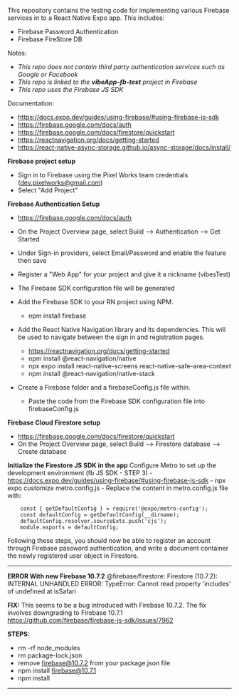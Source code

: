 This repository contains the testing code for implementing various Firebase services in to a React Native Expo app. This includes:
  - Firebase Password Authentication 
  - Firebase FireStore DB

Notes:
  - *This repo does not contain third party authentication services such as Google or Facebook*
  - *This repo is linked to the **vibeApp-fb-test** project in Firebase*
  - *This repo uses the Firebase JS SDK*

Documentation:
  - https://docs.expo.dev/guides/using-firebase/#using-firebase-js-sdk
  - https://firebase.google.com/docs/auth
  - https://firebase.google.com/docs/firestore/quickstart
  - https://reactnavigation.org/docs/getting-started
  - https://react-native-async-storage.github.io/async-storage/docs/install/ 



 **Firebase project setup**
  - Sign in to Firebase using the Pixel Works team credentials (dev.pixelworks@gmail.com) 
  - Select "Add Project"



 **Firebase Authentication Setup**
  - https://firebase.google.com/docs/auth
  - On the Project Overview page, select Build --> Authentication --> Get Started
  - Under Sign-in providers, select Email/Password and enable the feature then save
  - Register a "Web App" for your project and give it a nickname (vibesTest)
  - The Firebase SDK configuration file will be generated

  - Add the Firebase SDK to your RN project using NPM. 
    - npm install firebase

  - Add the React Native Navigation library and its dependencies. This will be used to navigate between the sign in and registration pages.
    - https://reactnavigation.org/docs/getting-started 
    - npm install @react-navigation/native 
    - npx expo install react-native-screens react-native-safe-area-context
    - npm install @react-navigation/native-stack 

  - Create a Firebase folder and a firebaseConfig.js file within.
    - Paste the code from the Firebase SDK configuration file into firebaseConfig.js

 **Firebase Cloud Firestore setup**
  - https://firebase.google.com/docs/firestore/quickstart
  - On the Project Overview page, select Build --> Firestore database --> Create database

 **Initialize the Firestore JS SDK in the app**
  Configure Metro to set up the development environment (fb JS SDK - STEP 3)
    - https://docs.expo.dev/guides/using-firebase/#using-firebase-js-sdk 
    - npx expo customize metro.config.js
    - Replace the content in metro.config.js file with:

        const { getDefaultConfig } = require('@expo/metro-config');
        const defaultConfig = getDefaultConfig(__dirname);
        defaultConfig.resolver.sourceExts.push('cjs');
        module.exports = defaultConfig;

Following these steps, you should now be able to register an account through Firebase password authentication, and write a document container the newly registered user object in Firestore.
______________________________________________________
**ERROR With new Firebase 10.7.2**
@firebase/firestore: Firestore (10.7.2): INTERNAL UNHANDLED ERROR:  TypeError: Cannot read property 'includes' of undefined
    at isSafari 

**FIX:** 
This seems to be a bug introduced with Firebase 10.7.2. The fix involves downgrading to Firebase 10.7.1
https://github.com/firebase/firebase-js-sdk/issues/7962

**STEPS:**
- rm -rf node_modules
- rm package-lock.json
- remove firebase@10.7.2 from your package.json file
- npm install firebase@10.7.1 
- npm install 
______________________________________________________
